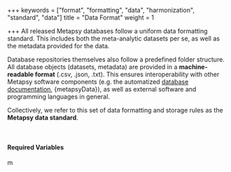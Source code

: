 +++
keywords = ["format", "formatting", "data", "harmonization", "standard", "data"]
title = "Data Format"
weight = 1

+++
All released Metapsy databases follow a uniform data formatting standard. This includes both the meta-analytic datasets per se, as well as the metadata provided for the data. 

Database repositories themselves also follow a predefined folder structure. All database objects (datasets, metadata) are provided in a **machine-readable format** (.csv, .json, .txt). This ensures interoperability with other Metapsy software components (e.g. the automatized [database documentation](/databases), {metapsyData}), as well as external software and programming languages in general.

Collectively, we refer to this set of data formatting and storage rules as the **Metapsy data standard**. 

<br>

#### Required Variables

m